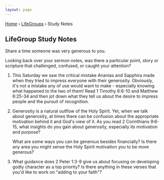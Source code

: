 ```yaml
---
layout: page
---
```


<p id="breadcrumbs">
	<a href="{{ site.baseurl }}/">Home</a> &rsaquo; <a href="{{ site.baseurl }}/lifegroups/">LifeGroups</a> &rsaquo; Study Notes
</p>

## LifeGroup Study Notes

Share a time someone was very generous to you.

Looking back over your sermon notes, was there a particular point, story or scripture that challenged, confused, or caught your attention?

1. This Saturday we saw the critical mistake Ananias and Sapphira made when they tried to impress everyone with their generosity. Obviously, it's not a mistake any of use would want to make - especially knowing what happened to the two of them! Read 1 Timothy 6:6-10 and Matthew 6:25-34 and then jot down what they tell us about the desire to impress people and the pursuit of recognition.

2. Generosity is a natural outflow of the Holy Spirit. Yet, when we talk about generosity, at times there can be confusion about the appropriate motivation behind it and God's view of it. As you read 2 Corinthians 9:6-15, what insights do you gain about generosity, especially its motivation and purpose?

    What are some ways you can be generous besides financially? Is there any area you might sense the Holy Spirit motivation you to be more generous?

3. What guidance does 2 Peter 1:3-9 give us about focusing on developing godly character as a top priority? Is there anything in these verses that you'd like to work on "adding to your faith"?
